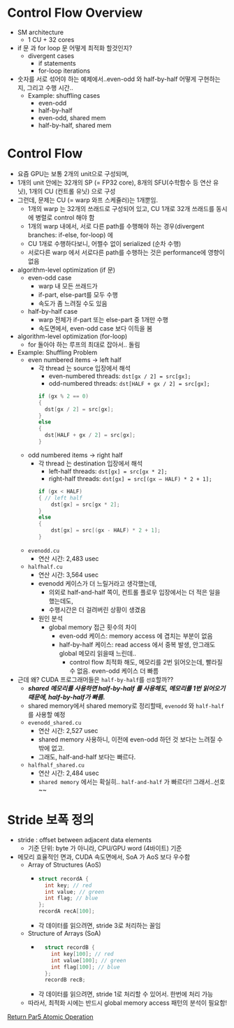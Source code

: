 # Control Flow Overview

- SM architecture
  - 1 CU + 32 cores
- if 문 과 for loop 문 어떻게 최적화 할것인지?
  - divergent cases
    - if statements
    - for-loop iterations
- 숫자를 서로 섞어야 하는 예제에서..even-odd 와 half-by-half 어떻게 구현하는지, 그리고 수행 시간..
  - Example: shuffling cases 
    - even-odd
    - half-by-half
    - even-odd, shared mem
    - half-by-half, shared mem

# Control Flow
- 요즘 GPU는 보통 2개의 unit으로 구성되며,
- 1개의 unit 안에는 32개의 SP (= FP32 core), 8개의 SFU(수학함수 등 연산 유닛), 1개의 CU (컨트롤 유닛) 으로 구성
- 그런데, 문제는 CU (= warp 와프 스케쥴러)는 1개뿐임.
  - 1개의 warp 는 32개의 쓰래드로 구성되어 있고, CU 1개로 32개 쓰래드를 동시에 병렬로 control 해야 함
  - 1개의 warp 내에서, 서로 다른 path를 수행해야 하는 경우(divergent branches: if-else, for-loop) 에
  - CU 1개로 수행하다보니, 어쩔수 없이 serialized (순차 수행) 
  - 서로다른 warp 에서 서로다른 path를 수행하는 것은 performance에 영향이 없음
- algorithm-level optimization (if 문)
  - even-odd case
    - warp 내 모든 쓰래드가
    - if-part, else-part를 모두 수행
    - 속도가 좀 느려질 수도 있음 
  - half-by-half case
    - warp 전체가 if-part 또는 else-part 중 1개만 수행
    - 속도면에서, even-odd case 보다 이득을 봄 
- algorithm-level optimization (for-loop)
  - for 돌아야 하는 루프의 최대로 잡아서.. 돌림 
- Example: Shuffling Problem
  - even numbered items → left half
    - 각 thread 는 source 입장에서 해석
      - even-numbered threads: `dst[gx / 2] = src[gx];` 
      - odd-numbered threads: `dst[HALF + gx / 2] = src[gx];`
      ```c++
      if (gx % 2 == 0) 
      {
        dst[gx / 2] = src[gx];
      }
      else 
      {
        dst[HALF + gx / 2] = src[gx];
      }
      ```
  - odd numbered items → right half
    - 각 thread 는 destination 입장에서 해석 
      - left-half threads: `dst[gx] = src[gx * 2];`
      - right-half threads: `dst[gx] = src[(gx – HALF) * 2 + 1];`
      ```c++
      if (gx < HALF) 
      { // left half
          dst[gx] = src[gx * 2];
      } 
      else 
      {
          dst[gx] = src[(gx - HALF) * 2 + 1];
      }
      ```
  - `evenodd.cu`
    - 연산 시간: 2,483 usec
  - `halfhalf.cu`
    - 연산 시간: 3,564 usec
    - evenodd 케이스가 더 느릴거라고 생각했는데, 
      - 의외로 half-and-half 쪽이, 컨트롤 플로우 입장에서는 더 적은 일을 했는데도,
      - 수행시간은 더 걸려버린 상황이 생겼음
    - 원인 분석
      - global memory 접근 횟수의 차이
        - even-odd 케이스: memory access 에 겹치는 부분이 없음
        - half-by-half 케이스: read access 에서 중복 발생, 안그래도 global 메모리 읽을때 느린데..
          - control flow 최적화 해도, 메모리를 2번 읽어오는데, 빨라질수 없음. even-odd 케이스 더 빠름
- 근데 왜? CUDA 프로그래머들은 `half-by-half`를 `선호`할까?? 
  - ***shared 메모리를 사용하면 half-by-half 를 사용해도, 메모리를 1번 읽어오기때문에, half-by-half가 빠름.***
  - shared memory에서 shared memory로 정리할때, `evenodd` 와 `half-half`를 사용할 예정  
  - `evenodd_shared.cu`
    - 연산 시간: 2,527 usec
    - shared memory 사용하니, 이전에 even-odd 하던 것 보다는 느려질 수 밖에 없고.
    - 그래도, half-and-half 보다는 빠르다.
  - `halfhalf_shared.cu`
    - 연산 시간: 2,484 usec
    - `shared memory` 에서는 확실히.. `half-and-half` 가 빠르다!! 그래서..선호~~

# Stride 보폭 정의
- stride : offset between adjacent data elements
  - 기준 단위: byte 가 아니라, CPU/GPU word (4바이트) 기준
- 메모리 효율적인 면과, CUDA 속도면에서, SoA 가 AoS 보다 우수함 
  - Array of Structures (AoS)
    - ```c++
      struct recordA {
        int key; // red
        int value; // green
        int flag; // blue
      };
      recordA recA[100];
      ```
    - 각 데이터를 읽으려면, stride 3로 처리하는 꼴임        
  - Structure of Arrays (SoA)
    - ```c++
        struct recordB {
          int key[100]; // red
          int value[100]; // green
          int flag[100]; // blue
        };
        recordB recB;
        ```
    - 각 데이터를 읽으려면, stride 1로 처리할 수 있어서. 한번에 처리 가능
  - 따라서, 최적화 시에는 반드시 global memory access 패턴의 분석이 필요함!
  







[Return Par5 Atomic Operation](../README.md)  